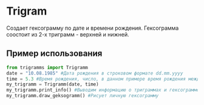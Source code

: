 # Trigram
Создает гексограмму по дате и времени рождения. Гексограмма соостоит из 2-х триграмм - верхней и нижней.

## Пример использования
```python
from trigramms import Trigramm
date = "10.08.1985" #Дата рождения в строковом формате dd.mm.yyyy
time = 5.3 #Время рождения, число, в данном примере время рождения между 5 и 6 утра
my_trigramm = Trigramm(date, time)
my_trigramm.print_info() #Выводим информацию о триграммах и гексограмме
my_trigramm.draw_geksogramm() #Рисует личную гексограмму
```
